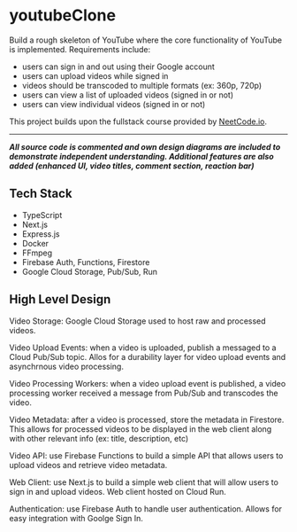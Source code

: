# youtubeClone

Build a rough skeleton of YouTube where the core functionality of YouTube is implemented. Requirements include:

- users can sign in and out using their Google account
- users can upload videos while signed in
- videos should be transcoded to multiple formats (ex: 360p, 720p)
- users can view a list of uploaded videos (signed in or not)
- users can view individual videos (signed in or not)

This project builds upon the fullstack course provided by [NeetCode.io](https://neetcode.io/). 

___

***All source code is commented and own design diagrams are included to demonstrate independent understanding. Additional features are also added (enhanced UI, video titles, comment section, reaction bar)***

## Tech Stack
- TypeScript
- Next.js
- Express.js
- Docker
- FFmpeg
- Firebase Auth, Functions, Firestore
- Google Cloud Storage, Pub/Sub, Run

## High Level Design

Video Storage: Google Cloud Storage used to host raw and processed videos.

Video Upload Events: when a video is uploaded, publish a messaged to a Cloud Pub/Sub topic. Allos for a durability layer for video upload events and asynchrnous video processing.

Video Processing Workers: when a video upload event is published, a video processing worker received a message from Pub/Sub and transcodes the video.

Video Metadata: after a video is processed, store the metadata in Firestore. This allows for processed videos to be displayed in the web client along with other relevant info (ex: title, description, etc)

Video API: use Firebase Functions to build a simple API that allows users to upload videos and retrieve video metadata.


Web Client: use Next.js to build a simple web client that will allow users to sign in and upload videos. Web client hosted on Cloud Run.

Authentication: use Firebase Auth to handle user authentication. Allows for easy integration with Goolge Sign In.
